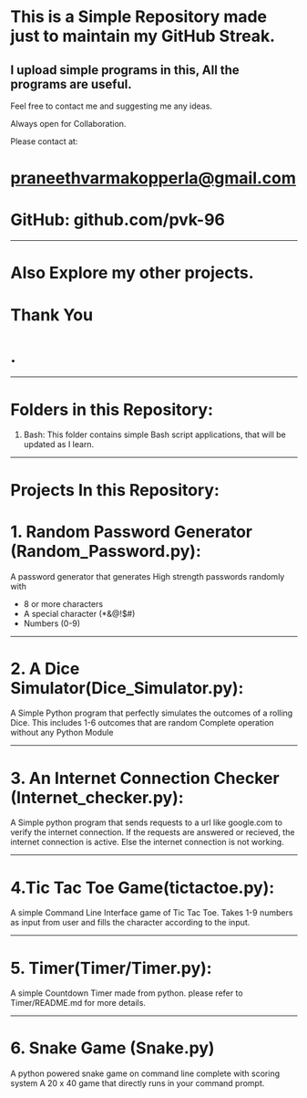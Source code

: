# This is a Simple Repository made just to maintain my GitHub Streak.
I upload simple programs in this, All the programs are useful.
---
Feel free to contact me and suggesting me any ideas.

Always open for Collaboration.

Please contact at:
# praneethvarmakopperla@gmail.com
# GitHub: github.com/pvk-96
---
# Also Explore my other projects.
# Thank You
# .

---
# Folders in this Repository:
1. Bash:
    This folder contains simple Bash script applications, that will be updated as I learn.

---

# Projects In this Repository:
# 1. Random Password Generator (Random_Password.py):
A password generator that generates High strength passwords randomly with
  * 8 or more characters
  * A special character (*&@!$#)
  * Numbers (0-9)
---

# 2. A Dice Simulator(Dice_Simulator.py):
A Simple Python program that perfectly simulates the outcomes of a rolling Dice.
  This includes 1-6 outcomes that are random
  Complete operation without any Python Module

---

# 3. An Internet Connection Checker (Internet_checker.py):
A Simple python program that sends requests to a url like google.com to verify the internet connection.
 If the requests are answered or recieved, the internet connection is active.
 Else the internet connection is not working.

---

# 4.Tic Tac Toe Game(tictactoe.py):
A simple Command Line Interface game of Tic Tac Toe.
Takes 1-9 numbers as input from user and fills the character according to the input.

---

# 5. Timer(Timer/Timer.py):
A simple Countdown Timer made from python. 
please refer to Timer/README.md for more details.


---

# 6. Snake Game (Snake.py)

A python powered snake game on command line complete with scoring system
A 20 x 40 game that directly runs in your command prompt.

